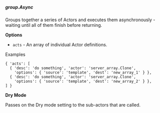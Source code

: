 ##### group.Async

Groups together a series of Actors and executes them asynchronously -
waiting until all of them finish before returning.

**Options**

  * `acts` - An array of individual Actor definitions.

Examples

    { 'acts': [
      { 'desc': 'do something', 'actor': 'server_array.Clone',
        'options': { 'source': 'template', 'dest': 'new_array_1' } },
      { 'desc': 'do something', 'actor': 'server_array.Clone',
        'options': { 'source': 'template', 'dest': 'new_array_2' } },
    ] }

**Dry Mode**

Passes on the Dry mode setting to the sub-actors that are called.

